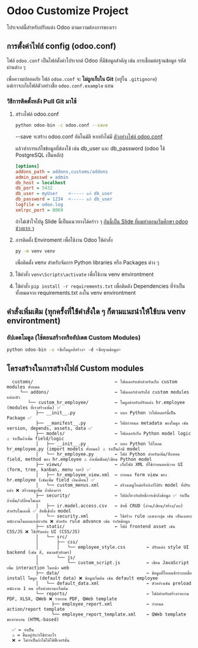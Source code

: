    # Odoo Customize Project
   โปรเจกต์นี้สำหรับปรับแต่ง Odoo ตามความต้องการของเรา

   ## การตั้งค่าไฟล์ config (odoo.conf)
   ไฟล์ `odoo.conf` เป็นไฟล์ตั้งค่าโปรเจกต์ Odoo ที่มีข้อมูลสำคัญ เช่น การเชื่อมต่อฐานข้อมูล รหัสผ่านต่าง ๆ

   เพื่อความปลอดภัย ไฟล์ `odoo.conf` จะ **ไม่ถูกเก็บใน Git** (อยู่ใน `.gitignore`)  
   แต่เราจะเก็บไฟล์ตัวอย่างชื่อ `odoo.conf.example` แทน

   ### วิธีการติดตั้งหลัง Pull Git มาใช้
   1. สร้างไฟล์ odoo.conf 

      ```bash
      python odoo-bin -c odoo.conf --save
      ```

      --save จะสร้าง odoo.conf อัตโนมัติ หากยังไม่มี [ตัวอย่างไฟล์ odoo.conf](odoo.conf.example)

      แล้วทำการแก้ไขข้อมูลที่ต้องใช้ เช่น db_user และ db_password (odoo ใช้ PostgreSQL เป็นหลัก)

      ```ini
      [options]
      addons_path = addons,customs/addons
      admin_passwd = admin
      db_host = localhost
      db_port = 5432
      db_user = myUser    <----- แก้ db_user
      db_password = 1234  <----- แก้ db_user
      logfile = odoo.log
      xmlrpc_port = 8069
      ```
      ถ้าไม่เข้าใจไปดู Slide นี้เป็นแนวทางได้คร่าว ๆ [อันนี้เป็น Slide ที่ผมทำตอนเริ่มศึกษา odoo ช่วงแรก ๆ](https://www.canva.com/design/DAGmvvM3Wvw/CSePN35W6QotP6aFMvcRjg/edit?utm_content=DAGmvvM3Wvw&utm_campaign=designshare&utm_medium=link2&utm_source=sharebutton)
      
   2. การติดตั้ง Enviroment เพื่อใช้งาน Odoo ใช้คำสั่ง

      ```bash
      py -m venv venv
      ```
      เพื่อติดตั้ง venv สำหรับจัดการ Python libraries หรือ Packages ต่าง ๆ
      
   3. ใช้คำสั่ง  `venv\Scripts\activate` เพื่อใช้งาน venv environtment

   4. ใช้คำสั่ง `pip install -r requirements.txt` เพื่อติดตัง Dependencies ที่จำเป็นทั้งหมดจาก requirements.txt ลงใน venv environtment

   ## คำสั่งเพิ่มเติม (**ทุกครั้งที่ใช้คำสั่งใด ๆ ก็ตามแนะนำให้ใช้บน venv environtment**)
   ### อัปเดตโมดูล (ใช้ตอนสร้างหรืออัปเดต Custom Modules)
   ```bash
   python odoo-bin -u <ชื่อโมดูลที่สร้าง> -d <ชื่อฐานข้อมูล>
   ```
   ## โครงสร้างในการสร้างไฟล์ Custom modules
      customs/                               ← โฟลเดอร์หลักสำหรับเก็บ custom modules ทั้งหมด 
         └── addons/                         ← โฟลเดอร์สำหรับใส่ custom modules แต่ละตัว
            └── custom_hr_employee/          ← โมดูลสำหรับปรับแต่ง hr.employee (modules ที่เราสร้างเพิ่ม) ✅
               ├── __init__.py               ← บอก Python ว่าโฟลเดอร์นี้เป็น Package ✅
               ├── __manifest__.py           ← ไฟล์กำหนด metadata ของโมดูล เช่น version, depends, assets, data ✅
               ├── models/                   ← โฟลเดอร์เก็บ Python model logic ⚠️ จำเป็นถ้าเพิ่ม field/logic
               │   ├── __init__.py           ← บอก Python ให้โหลด hr_employee.py (import models ทั้งหมด) ⚠️ จำเป็นถ้ามี model
               │   └── hr_employee.py        ← ไฟล์ Python สำหรับเพิ่ม/สืบทอด field, method ของ hr.employee ⚠️ ถ้าเพิ่มฟิลด์/เขียน Python model
               ├── views/                    ← เก็บไฟล์ XML ที่ใช้กำหนดหน้าจอ UI (form, tree, kanban, menu ฯลฯ) ✅
               │   ├── hr_employee_view.xml  ← กำหนด form view ของ hr.employee (เช่นเพิ่ม field เงินเดือน) ✅ 
               │   └── custom_menus.xml      ← สร้างเมนูใหม่หรือลิงก์ไปยัง model ที่ปรับแต่ง ❌ สร้างเมนูเพิ่ม ถ้าต้องการ
               ├── security/                 ← ไฟล์เกี่ยวกับสิทธิ์การเข้าถึงข้อมูล ✅ จำเป็นถ้าเพิ่ม/เปลี่ยนโมเดล
               │   ├── ir.model.access.csv   ← สิทธิ์ CRUD (อ่าน/เขียน/สร้าง/ลบ) สำหรับโมเดลนี้ ✅ สิทธิ์เข้าถึง model
               │   └── security.xml          ← ใช้สร้าง rule เฉพาะกลุ่ม เช่น เห็นเฉพาะพนักงานในแผนกเดียวกัน ❌ สำหรับ rule advance เช่น จำกัดข้อมูล
               ├── static/                   ← ไฟล์ frontend asset เช่น CSS/JS ❌ ใช้ปรับแต่ง UI (CSS/JS)
               │   └── src/
               │       ├── css/
               │       │   └── employee_style.css        ← ปรับแต่ง style UI backend (เช่น สี, ขนาดตัวอักษร)
               │       └── js/
               │           └── custom_script.js          ← เขียน JavaScript เพิ่ม interaction ในหน้า web
               ├── data/                                 ← ข้อมูลที่โหลดเข้าระบบเมื่อ install โมดูล (default data) ❌ ข้อมูลเริ่มต้น เช่น default employee
               │   └── default_data.xml                  ← ตัวอย่างเช่น preload พนักงาน 1 คน หรือค่าสถานะเริ่มต้น
               └── reports/                              ← ไฟล์สำหรับสร้างรายงาน PDF, XLSX, QWeb ❌ รายงาน PDF, QWeb template
                     ├── employee_report.xml             ← กำหนด action/report template
                     └── employee_report_template.xml    ← QWeb template ของรายงาน (HTML-based)
      
      ✅ = จำเป็น
      ⚠️ = ขึ้นอยู่กับว่าใช้ทำอะไร
      ❌ = ไม่จำเป็นถ้าไม่ได้ใช้ฟีเจอร์นั้น

